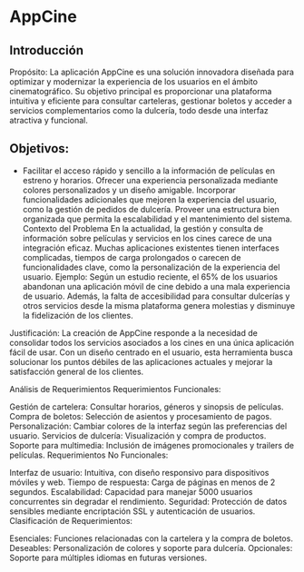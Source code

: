 # AppCine

## Introducción
Propósito:
La aplicación AppCine es una solución innovadora diseñada para optimizar y modernizar la experiencia de los usuarios en el ámbito cinematográfico. Su objetivo principal es proporcionar una plataforma intuitiva y eficiente para consultar carteleras, gestionar boletos y acceder a servicios complementarios como la dulcería, todo desde una interfaz atractiva y funcional.

## Objetivos:

* Facilitar el acceso rápido y sencillo a la información de películas en estreno y horarios.
Ofrecer una experiencia personalizada mediante colores personalizados y un diseño amigable.
Incorporar funcionalidades adicionales que mejoren la experiencia del usuario, como la gestión de pedidos de dulcería.
Proveer una estructura bien organizada que permita la escalabilidad y el mantenimiento del sistema.
Contexto del Problema
En la actualidad, la gestión y consulta de información sobre películas y servicios en los cines carece de una integración eficaz. Muchas aplicaciones existentes tienen interfaces complicadas, tiempos de carga prolongados o carecen de funcionalidades clave, como la personalización de la experiencia del usuario.
Ejemplo: Según un estudio reciente, el 65% de los usuarios abandonan una aplicación móvil de cine debido a una mala experiencia de usuario. Además, la falta de accesibilidad para consultar dulcerías y otros servicios desde la misma plataforma genera molestias y disminuye la fidelización de los clientes.

Justificación:
La creación de AppCine responde a la necesidad de consolidar todos los servicios asociados a los cines en una única aplicación fácil de usar. Con un diseño centrado en el usuario, esta herramienta busca solucionar los puntos débiles de las aplicaciones actuales y mejorar la satisfacción general de los clientes.

Análisis de Requerimientos
Requerimientos Funcionales:

Gestión de cartelera: Consultar horarios, géneros y sinopsis de películas.
Compra de boletos: Selección de asientos y procesamiento de pagos.
Personalización: Cambiar colores de la interfaz según las preferencias del usuario.
Servicios de dulcería: Visualización y compra de productos.
Soporte para multimedia: Inclusión de imágenes promocionales y trailers de películas.
Requerimientos No Funcionales:

Interfaz de usuario: Intuitiva, con diseño responsivo para dispositivos móviles y web.
Tiempo de respuesta: Carga de páginas en menos de 2 segundos.
Escalabilidad: Capacidad para manejar 5000 usuarios concurrentes sin degradar el rendimiento.
Seguridad: Protección de datos sensibles mediante encriptación SSL y autenticación de usuarios.
Clasificación de Requerimientos:

Esenciales: Funciones relacionadas con la cartelera y la compra de boletos.
Deseables: Personalización de colores y soporte para dulcería.
Opcionales: Soporte para múltiples idiomas en futuras versiones.
